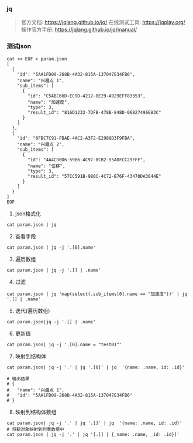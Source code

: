 ### jq
> 官方文档: https://jqlang.github.io/jq/
> 在线测试工具: https://jqplay.org/
> 操作官方手册: https://jqlang.github.io/jq/manual/
> 

### 测试json
```shell
cat << EOF > param.json
[
  {
    "id": "5AA1FD09-268B-4A32-815A-137047E34FB6",
    "name": "兴趣点 1",
    "sub_items": [
      {
        "id": "C5ABC66D-EC9D-4212-8E29-A929EFF83353",
        "name": "加速度",
        "type": 3,
        "result_id": "816D1233-7DFB-478B-848D-06827496E83C"
      }
    ]
  },
  {
    "id": "6FBC7C91-FBAE-4AC2-A3F2-E2988D3F9FBA",
    "name": "兴趣点 2",
    "sub_items": [
      {
        "id": "4A4CD0D6-5986-4C97-8CB2-55A0FCC29FFF",
        "name": "位移",
        "type": 3,
        "result_id": "57CC591B-9B0C-4C72-B76F-43470DA3044E"
      }
    ]
  }
]
EOF
```

1. json格式化
```shell
cat param.json | jq
```

2. 查看字段
```shell
cat param.json | jq -j '.[0].name'
```

3. 遍历数组
```shell
cat param.json | jq -j '.[] | .name'
```

4. 过滤
```shell
cat param.json | jq 'map(select(.sub_items[0].name == "加速度"))' | jq '.[] | .name'
```

5. 迭代(遍历数组)
```shell
cat param.json|jq -j '.[] | .name'
```

6. 更新值
```shell
cat param.json| jq -j '.[0].name = "test01"' 
```

7. 映射到结构体
```shell
cat param.json| jq -j '.' | jq '.[0]' | jq  '{name: .name, id: .id}'

# 输出结果
# {
#   "name": "兴趣点 1",
#   "id": "5AA1FD09-268B-4A32-815A-137047E34FB6"
# }
```

8. 映射到结构体数组
```shell
cat param.json| jq -j '.' | jq '.[]' | jq  '{name: .name, id: .id}'
# 将新对象映射到列表数组中
cat param.json | jq -j '.' | jq '[.[] | {_name: .name, _id: .id}]'
```